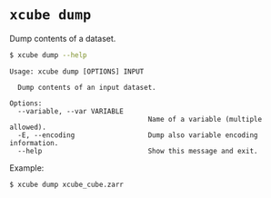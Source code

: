 # `xcube dump`

Dump contents of a dataset.

```bash
$ xcube dump --help
```

    
    Usage: xcube dump [OPTIONS] INPUT
    
      Dump contents of an input dataset.
    
    Options:
      --variable, --var VARIABLE
                                      Name of a variable (multiple allowed).
      -E, --encoding                  Dump also variable encoding information.
      --help                          Show this message and exit.


Example:

    $ xcube dump xcube_cube.zarr 

